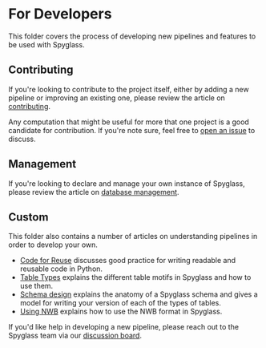# For Developers

This folder covers the process of developing new pipelines and features to be
used with Spyglass.

## Contributing

If you're looking to contribute to the project itself, either by adding a new
pipeline or improving an existing one, please review the article on
[contributing](./Contribute.md).

Any computation that might be useful for more that one project is a good
candidate for contribution. If you're note sure, feel free to
[open an issue](https://github.com/LorenFrankLab/spyglass/issues/new) to
discuss.

## Management

If you're looking to declare and manage your own instance of Spyglass, please
review the article on [database management](./Management.md).

## Custom

This folder also contains a number of articles on understanding pipelines in
order to develop your own.

- [Code for Reuse](./Reuse.md) discusses good practice for writing readable and
    reusable code in Python.
- [Table Types](./TableTypes.md) explains the different table motifs in Spyglass
    and how to use them.
- [Schema design](./Schema.md) explains the anatomy of a Spyglass schema and
    gives a model for writing your version of each of the types of tables.
- [Using NWB](./UsingNWB.md) explains how to use the NWB format in Spyglass.

If you'd like help in developing a new pipeline, please reach out to the
Spyglass team via our
[discussion board](https://github.com/LorenFrankLab/spyglass/discussions).
